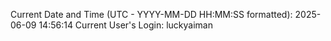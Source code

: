Current Date and Time (UTC - YYYY-MM-DD HH:MM:SS formatted): 2025-06-09 14:56:14
Current User's Login: luckyaiman
